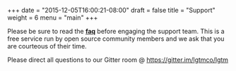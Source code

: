 +++
date = "2015-12-05T16:00:21-08:00"
draft = false
title = "Support"
weight = 6
menu = "main"
+++

Please be sure to read the **[faq](../faq)** before engaging the support team. This is a free service run by open source community members and we ask that you are courteous of their time.

Please direct all questions to our Gitter room @ https://gitter.im/lgtmco/lgtm
